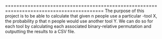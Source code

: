 =========================================================================================
The purpose of this project is to be able to calculate that given n people use a particular
-tool X, the probability p that n people would use another tool Y. We can do so 
for each tool by calculating each associated binary-relative permutation and outputting the results to
a CSV file. 

